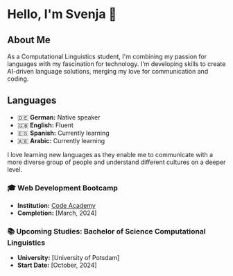 # Hello, I'm Svenja 👋

## About Me

As a Computational Linguistics student, I'm combining my passion for languages with my fascination for technology. I'm developing skills to create AI-driven language solutions, merging my love for communication and coding.

## Languages

- 🇩🇪 **German:** Native speaker
- 🇬🇧 **English:** Fluent
- 🇪🇸 **Spanish:** Currently learning
- 🇦🇪 **Arabic:** Currently learning

I love learning new languages as they enable me to communicate with a more diverse group of people and understand different cultures on a deeper level.


### 🎓 Web Development Bootcamp

- **Institution:** [Code Academy](https://www.codeacademyberlin.com/)
- **Completion:** [March, 2024]

### 📚 Upcoming Studies: Bachelor of Science Computational Linguistics

- **University:** [University of Potsdam]
- **Start Date:** [October, 2024]

<!---
svenjadunger/svenjadunger is a ✨ special ✨ repository because its `README.md` (this file) appears on your GitHub profile.
You can click the Preview link to take a look at your changes.
--->

